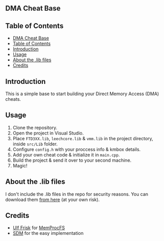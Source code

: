 ## DMA Cheat Base

## Table of Contents
- [DMA Cheat Base](#dma-cheat-base)
- [Table of Contents](#table-of-contents)
- [Introduction](#introduction)
- [Usage](#usage)
- [About the .lib files](#about-the-lib-files)
- [Credits](#credits)

## Introduction
This is a simple base to start building your Direct Memory Access (DMA) cheats.

## Usage
1. Clone the repository.
2. Open the project in Visual Studio.
3. Place `FTD3XX.lib`,  `leechcore.lib` & `vmm.lib` in the project directory, inside `src/Lib` folder.
4. Configure `config.h` with your proccess info & kmbox details.
5. Add your own cheat code & initialize it in `main.cpp`.
6. Build the project & send it over to your second machine.
7. Magic!

## About the .lib files
I don't include the .lib files in the repo for security reasons. You can download them [from here](https://mega.nz/file/6MAUiRwB#-X9GNfk4OWtNm0Hc9q256t6DTE0fAOIvevlyrmxIXKo) (at your own risk).

## Credits
- [Ulf Frisk](https://github.com/ufrisk) for [MemProcFS](https://github.com/ufrisk/MemProcFS)
- [SDM](https://github.com/IntelSDM/) for the easy implementation
